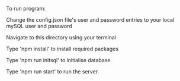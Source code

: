 To run program:

Change the config.json file's user and password entries to your local mySQL user and password

Navigate to this directory using your terminal

Type 'npm install' to install required packages

Type 'npm run initsql' to initialise database

Type 'npm run start' to run the server.